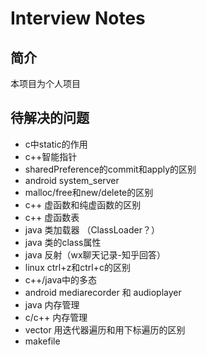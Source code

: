 # Interview Notes
## 简介
本项目为个人项目

## 待解决的问题
* c中static的作用
* c++智能指针
* sharedPreference的commit和apply的区别
* android system_server
* malloc/free和new/delete的区别
* c++ 虚函数和纯虚函数的区别
* c++ 虚函数表
* java 类加载器 （ClassLoader？）
* java 类的class属性
* java 反射（wx聊天记录-知乎回答）
* linux ctrl+z和ctrl+c的区别
* c++/java中的多态
* android mediarecorder 和 audioplayer
* java 内存管理
* c/c++ 内存管理
* vector 用迭代器遍历和用下标遍历的区别
* makefile